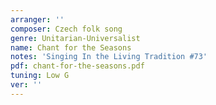 ```yaml
---
arranger: ''
composer: Czech folk song
genre: Unitarian-Universalist
name: Chant for the Seasons
notes: 'Singing In the Living Tradition #73'
pdf: chant-for-the-seasons.pdf
tuning: Low G
ver: ''
---
```

